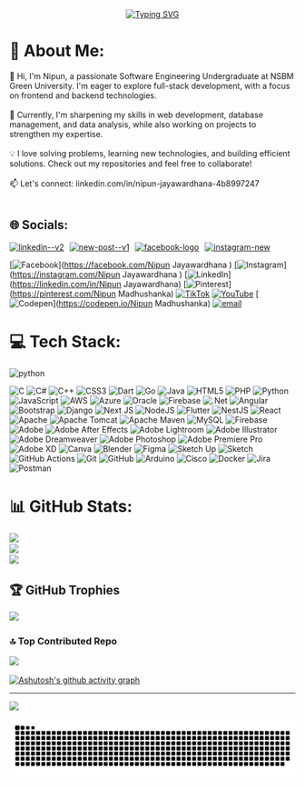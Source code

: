 <div align="center"> 
  <a href="https://git.io/typing-svg"><img src="https://readme-typing-svg.herokuapp.com?font=Fira+Code&weight=500&size=30&duration=5005&pause=1000&color=FEFEFE&center=true&random=false&width=540&lines=Hi+there!+I'm+Nipun;Nice+to+meet+you!;Fullstack+Developer" alt="Typing SVG"/></a> 
</div>

# 💫 About Me:
👋 Hi, I'm Nipun, a passionate Software Engineering Undergraduate at NSBM Green University. I'm eager to explore full-stack development, with a focus on frontend and backend technologies.<br><br>🚀 Currently, I'm sharpening my skills in web development, database management, and data analysis, while also working on projects to strengthen my expertise.<br><br>💡 I love solving problems, learning new technologies, and building efficient solutions. Check out my repositories and feel free to collaborate!<br><br>📫 Let's connect: linkedin.com/in/nipun-jayawardhana-4b8997247<br><br>


 ## 🌐 Socials:    
<div style="display: flex; gap: 10px; align-items: center;">
<a href="https://www.linkedin.com/Nipun Jayawardhana" target="_blank">
  <img width="94" height="94" src="https://img.icons8.com/3d-fluency/94/linkedin--v2.png" alt="linkedin--v2"/>
</a>
</a>
<a href="https://mail.google.com/mail/?view=cm&fs=1&to=nipun.madhushanka1999@gmail.com" target="_blank">
<img width="100" height="100" src="https://img.icons8.com/arcade/100/new-post--v1.png" alt="new-post--v1"/>
</a>
<a href="https://www.facebook.com/Nipun Jayawardhana" target="_blank">
  <img width="94" height="94" src="https://img.icons8.com/3d-fluency/94/facebook-logo.png" alt="facebook-logo"/>
</a>
  <a href="https://www.instagram.com/Nipun Jayawardhana" target="_blank">
  <img width="94" height="94" src="https://img.icons8.com/3d-fluency/94/instagram-new.png" alt="instagram-new"/>
</a>




  
</div>


[![Facebook](https://img.shields.io/badge/Facebook-%231877F2.svg?logo=Facebook&logoColor=white)](https://facebook.com/Nipun Jayawardhana ) [![Instagram](https://img.shields.io/badge/Instagram-%23E4405F.svg?logo=Instagram&logoColor=white)](https://instagram.com/Nipun Jayawardhana ) [![LinkedIn](https://img.shields.io/badge/LinkedIn-%230077B5.svg?logo=linkedin&logoColor=white)](https://linkedin.com/in/Nipun Jayawardhana) [![Pinterest](https://img.shields.io/badge/Pinterest-%23E60023.svg?logo=Pinterest&logoColor=white)](https://pinterest.com/Nipun Madhushanka) [![TikTok](https://img.shields.io/badge/TikTok-%23000000.svg?logo=TikTok&logoColor=white)](https://tiktok.com/@nipun_jayawardhana) [![YouTube](https://img.shields.io/badge/YouTube-%23FF0000.svg?logo=YouTube&logoColor=white)](https://youtube.com/@UCfOBFQuknyEy183Gt4R_Qig) [![Codepen](https://img.shields.io/badge/Codepen-000000?logo=codepen&logoColor=white)](https://codepen.io/Nipun Madhushanka) [![email](https://img.shields.io/badge/Email-D14836?logo=gmail&logoColor=white)](mailto:nipun.madhushanka1999@gmail.com) 

# 💻 Tech Stack:

<img width="94" height="94" src="https://img.icons8.com/3d-fluency/94/python.png" alt="python"/>


![C](https://img.shields.io/badge/c-%2300599C.svg?style=for-the-badge&logo=c&logoColor=white) ![C#](https://img.shields.io/badge/c%23-%23239120.svg?style=for-the-badge&logo=csharp&logoColor=white) ![C++](https://img.shields.io/badge/c++-%2300599C.svg?style=for-the-badge&logo=c%2B%2B&logoColor=white) ![CSS3](https://img.shields.io/badge/css3-%231572B6.svg?style=for-the-badge&logo=css3&logoColor=white) ![Dart](https://img.shields.io/badge/dart-%230175C2.svg?style=for-the-badge&logo=dart&logoColor=white) ![Go](https://img.shields.io/badge/go-%2300ADD8.svg?style=for-the-badge&logo=go&logoColor=white) ![Java](https://img.shields.io/badge/java-%23ED8B00.svg?style=for-the-badge&logo=openjdk&logoColor=white) ![HTML5](https://img.shields.io/badge/html5-%23E34F26.svg?style=for-the-badge&logo=html5&logoColor=white) ![PHP](https://img.shields.io/badge/php-%23777BB4.svg?style=for-the-badge&logo=php&logoColor=white) ![Python](https://img.shields.io/badge/python-3670A0?style=for-the-badge&logo=python&logoColor=ffdd54) ![JavaScript](https://img.shields.io/badge/javascript-%23323330.svg?style=for-the-badge&logo=javascript&logoColor=%23F7DF1E) ![AWS](https://img.shields.io/badge/AWS-%23FF9900.svg?style=for-the-badge&logo=amazon-aws&logoColor=white) ![Azure](https://img.shields.io/badge/azure-%230072C6.svg?style=for-the-badge&logo=microsoftazure&logoColor=white) ![Oracle](https://img.shields.io/badge/Oracle-F80000?style=for-the-badge&logo=oracle&logoColor=white) ![Firebase](https://img.shields.io/badge/firebase-%23039BE5.svg?style=for-the-badge&logo=firebase) ![.Net](https://img.shields.io/badge/.NET-5C2D91?style=for-the-badge&logo=.net&logoColor=white) ![Angular](https://img.shields.io/badge/angular-%23DD0031.svg?style=for-the-badge&logo=angular&logoColor=white) ![Bootstrap](https://img.shields.io/badge/bootstrap-%238511FA.svg?style=for-the-badge&logo=bootstrap&logoColor=white) ![Django](https://img.shields.io/badge/django-%23092E20.svg?style=for-the-badge&logo=django&logoColor=white) ![Next JS](https://img.shields.io/badge/Next-black?style=for-the-badge&logo=next.js&logoColor=white) ![NodeJS](https://img.shields.io/badge/node.js-6DA55F?style=for-the-badge&logo=node.js&logoColor=white) ![Flutter](https://img.shields.io/badge/Flutter-%2302569B.svg?style=for-the-badge&logo=Flutter&logoColor=white) ![NestJS](https://img.shields.io/badge/nestjs-%23E0234E.svg?style=for-the-badge&logo=nestjs&logoColor=white) ![React](https://img.shields.io/badge/react-%2320232a.svg?style=for-the-badge&logo=react&logoColor=%2361DAFB) ![Apache](https://img.shields.io/badge/apache-%23D42029.svg?style=for-the-badge&logo=apache&logoColor=white) ![Apache Tomcat](https://img.shields.io/badge/apache%20tomcat-%23F8DC75.svg?style=for-the-badge&logo=apache-tomcat&logoColor=black) ![Apache Maven](https://img.shields.io/badge/Apache%20Maven-C71A36?style=for-the-badge&logo=Apache%20Maven&logoColor=white) ![MySQL](https://img.shields.io/badge/mysql-4479A1.svg?style=for-the-badge&logo=mysql&logoColor=white) ![Firebase](https://img.shields.io/badge/firebase-a08021?style=for-the-badge&logo=firebase&logoColor=ffcd34) ![Adobe](https://img.shields.io/badge/adobe-%23FF0000.svg?style=for-the-badge&logo=adobe&logoColor=white) ![Adobe After Effects](https://img.shields.io/badge/Adobe%20After%20Effects-9999FF.svg?style=for-the-badge&logo=Adobe%20After%20Effects&logoColor=white) ![Adobe Lightroom](https://img.shields.io/badge/Adobe%20Lightroom-31A8FF.svg?style=for-the-badge&logo=Adobe%20Lightroom&logoColor=white) ![Adobe Illustrator](https://img.shields.io/badge/adobe%20illustrator-%23FF9A00.svg?style=for-the-badge&logo=adobe%20illustrator&logoColor=white) ![Adobe Dreamweaver](https://img.shields.io/badge/Adobe%20Dreamweaver-FF61F6.svg?style=for-the-badge&logo=Adobe%20Dreamweaver&logoColor=white) ![Adobe Photoshop](https://img.shields.io/badge/adobe%20photoshop-%2331A8FF.svg?style=for-the-badge&logo=adobe%20photoshop&logoColor=white) ![Adobe Premiere Pro](https://img.shields.io/badge/Adobe%20Premiere%20Pro-9999FF.svg?style=for-the-badge&logo=Adobe%20Premiere%20Pro&logoColor=white) ![Adobe XD](https://img.shields.io/badge/Adobe%20XD-470137?style=for-the-badge&logo=Adobe%20XD&logoColor=#FF61F6) ![Canva](https://img.shields.io/badge/Canva-%2300C4CC.svg?style=for-the-badge&logo=Canva&logoColor=white) ![Blender](https://img.shields.io/badge/blender-%23F5792A.svg?style=for-the-badge&logo=blender&logoColor=white) ![Figma](https://img.shields.io/badge/figma-%23F24E1E.svg?style=for-the-badge&logo=figma&logoColor=white) ![Sketch Up](https://img.shields.io/badge/SketchUp-005F9E?style=for-the-badge&logo=sketchup&logoColor=white) ![Sketch](https://img.shields.io/badge/Sketch-FFB387?style=for-the-badge&logo=sketch&logoColor=black) ![GitHub Actions](https://img.shields.io/badge/github%20actions-%232671E5.svg?style=for-the-badge&logo=githubactions&logoColor=white) ![Git](https://img.shields.io/badge/git-%23F05033.svg?style=for-the-badge&logo=git&logoColor=white) ![GitHub](https://img.shields.io/badge/github-%23121011.svg?style=for-the-badge&logo=github&logoColor=white) ![Arduino](https://img.shields.io/badge/-Arduino-00979D?style=for-the-badge&logo=Arduino&logoColor=white) ![Cisco](https://img.shields.io/badge/cisco-%23049fd9.svg?style=for-the-badge&logo=cisco&logoColor=black) ![Docker](https://img.shields.io/badge/docker-%230db7ed.svg?style=for-the-badge&logo=docker&logoColor=white) ![Jira](https://img.shields.io/badge/jira-%230A0FFF.svg?style=for-the-badge&logo=jira&logoColor=white) ![Postman](https://img.shields.io/badge/Postman-FF6C37?style=for-the-badge&logo=postman&logoColor=white)
# 📊 GitHub Stats:
![](https://github-readme-stats.vercel.app/api?username=nipun-jayawardhana&theme=neon&hide_border=false&include_all_commits=true&count_private=true)<br/>
![](https://nirzak-streak-stats.vercel.app/?user=nipun-jayawardhana&theme=neon&hide_border=false)<br/>
![](https://github-readme-stats.vercel.app/api/top-langs/?username=nipun-jayawardhana&theme=neon&hide_border=false&include_all_commits=true&count_private=true&layout=compact)

## 🏆 GitHub Trophies
![](https://github-profile-trophy.vercel.app/?username=nipun-jayawardhana&theme=radical&no-frame=false&no-bg=false&margin-w=4)

### 🔝 Top Contributed Repo
![](https://github-contributor-stats.vercel.app/api?username=nipun-jayawardhana&limit=5&theme=neon&combine_all_yearly_contributions=true)


<!--MY GRAPH-->
[![Ashutosh's github activity graph](https://github-readme-activity-graph.vercel.app/graph?username=nipun-jayawardhana&bg_color=d3fdf5&color=000000&line=121616&point=e7133d&area=true&hide_border=true)](https://github.com/ashutosh00710/github-readme-activity-graph)

---
[![](https://visitcount.itsvg.in/api?id=nipun-jayawardhana&icon=0&color=0)](https://visitcount.itsvg.in)

<!-- Proudly created with GPRM ( https://gprm.itsvg.in ) -->

<!--SNAKE EATING-->
![snake gif](https://github.com/nipun-jayawardhana/nipun-jayawardhana/blob/output/github-snake-dark.svg)

